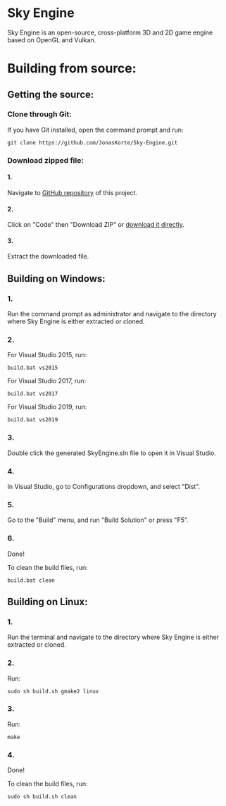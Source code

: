 # Sky Engine
Sky Engine is an open-source, cross-platform 3D and 2D game engine based on OpenGL and Vulkan.

# Building from source:

## Getting the source:
### Clone through Git:
If you have Git installed, open the command prompt and run:
```
git clone https://github.com/JonasKorte/Sky-Engine.git
```

### Download zipped file:
#### 1.
Navigate to [GitHub repository](https://github.com/JonasKorte/Sky-Engine) of this project.

#### 2.
Click on "Code" then "Download ZIP" or [download it directly](https://github.com/JonasKorte/Sky-Engine/archive/refs/heads/master.zip).

#### 3.
Extract the downloaded file.

## Building on Windows:

### 1.
Run the command prompt as administrator and navigate to the directory where Sky Engine is either extracted or cloned.

### 2.
For Visual Studio 2015, run:
```
build.bat vs2015
```

For Visual Studio 2017, run:
```
build.bat vs2017
```

For Visual Studio 2019, run:
```
build.bat vs2019
```

### 3.
Double click the generated SkyEngine.sln file to open it in Visual Studio.

### 4.
In Visual Studio, go to Configurations dropdown, and select "Dist".

### 5.
Go to the "Build" menu, and run "Build Solution" or press "F5".

### 6.
Done!

To clean the build files, run:
```
build.bat clean
```

## Building on Linux:

### 1.
Run the terminal and navigate to the directory where Sky Engine is either extracted or cloned.

### 2.
Run:
```
sudo sh build.sh gmake2 linux
```

### 3.
Run:
```
make
```
### 4.
Done!

To clean the build files, run:
```
sudo sh build.sh clean
```